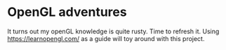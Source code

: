 # OpenGL adventures

It turns out my openGL knowledge is quite rusty. Time to refresh it. Using https://learnopengl.com/ as a guide will toy around with this project.
